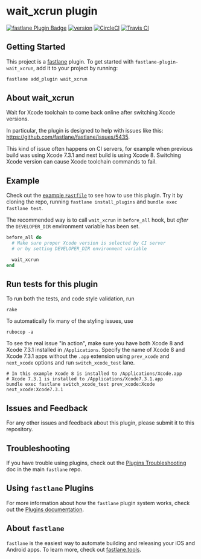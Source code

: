 # wait_xcrun plugin

[![fastlane Plugin Badge](https://rawcdn.githack.com/fastlane/fastlane/master/fastlane/assets/plugin-badge.svg)](https://rubygems.org/gems/fastlane-plugin-wait_xcrun)
[![version](https://badge.fury.io/gh/mgrebenets%2Ffastlane-plugin-wait_xcrun.svg)](https://badge.fury.io/gh/mgrebenets%2Ffastlane-plugin-wait_xcrun)
[![CircleCI](https://circleci.com/gh/mgrebenets/fastlane-plugin-wait_xcrun.svg?style=svg)](https://circleci.com/gh/mgrebenets/fastlane-plugin-wait_xcrun)
[![Travis CI](https://travis-ci.org/mgrebenets/fastlane-plugin-wait_xcrun.svg?branch=master)](https://travis-ci.org/mgrebenets/fastlane-plugin-wait_xcrun)

## Getting Started

This project is a [fastlane](https://github.com/fastlane/fastlane) plugin. To get started with `fastlane-plugin-wait_xcrun`, add it to your project by running:

```bash
fastlane add_plugin wait_xcrun
```

## About wait_xcrun

Wait for Xcode toolchain to come back online after switching Xcode versions.

In particular, the plugin is designed to help with issues like this: https://github.com/fastlane/fastlane/issues/5435.

This kind of issue often happens on CI servers, for example when previous build was using Xcode 7.3.1 and next build is using Xcode 8. Switching Xcode version can cause Xcode toolchain commands to fail.

## Example

Check out the [example `Fastfile`](fastlane/Fastfile) to see how to use this plugin. Try it by cloning the repo, running `fastlane install_plugins` and `bundle exec fastlane test`.

The recommended way is to call `wait_xcrun` in `before_all` hook, but _after_ the `DEVELOPER_DIR` environment variable has been set.

```ruby
before_all do
  # Make sure proper Xcode version is selected by CI server
  # or by setting DEVELOPER_DIR environment variable

  wait_xcrun
end
```

## Run tests for this plugin

To run both the tests, and code style validation, run

```
rake
```

To automatically fix many of the styling issues, use
```
rubocop -a
```

To see the real issue "in action", make sure you have both Xcode 8 and Xcode 7.3.1 installed in `/Applications`.
Specify the name of Xcode 8 and Xcode 7.3.1 apps without the `.app` extension using `prev_xcode` and `next_xcode` options and run `switch_xcode_test` lane.

```shell
# In this example Xcode 8 is installed to /Applications/Xcode.app
# Xcode 7.3.1 is installed to /Applications/Xcode7.3.1.app
bundle exec fastlane switch_xcode_test prev_xcode:Xcode next_xcode:Xcode7.3.1
```

## Issues and Feedback

For any other issues and feedback about this plugin, please submit it to this repository.

## Troubleshooting

If you have trouble using plugins, check out the [Plugins Troubleshooting](https://github.com/fastlane/fastlane/blob/master/fastlane/docs/PluginsTroubleshooting.md) doc in the main `fastlane` repo.

## Using `fastlane` Plugins

For more information about how the `fastlane` plugin system works, check out the [Plugins documentation](https://github.com/fastlane/fastlane/blob/master/fastlane/docs/Plugins.md).

## About `fastlane`

`fastlane` is the easiest way to automate building and releasing your iOS and Android apps. To learn more, check out [fastlane.tools](https://fastlane.tools).
